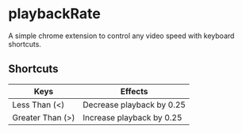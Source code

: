 # playbackRate

A simple chrome extension to control any video speed with keyboard shortcuts.

## Shortcuts

| Keys             | Effects                   |
| ---------------- | ------------------------- |
| Less Than (<)    | Decrease playback by 0.25 |
| Greater Than (>) | Increase playback by 0.25 |
